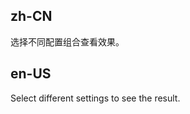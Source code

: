 ## zh-CN

选择不同配置组合查看效果。

## en-US

Select different settings to see the result.

<style>
.components-table-demo-control-bar .ant-form-item {
  margin-right: 16px !important;
  margin-bottom: 8px !important;
}
</style>
